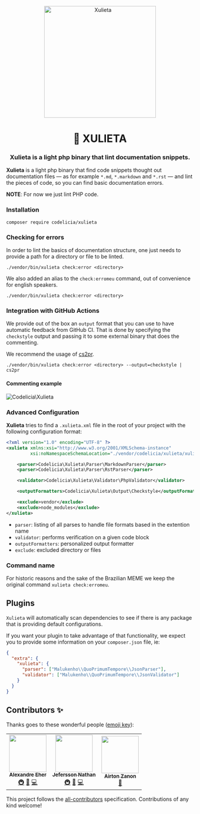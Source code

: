 <p align="center">
  <img src="./meme.jpg" alt="Xulieta" width="300" />
</p>

<h1 align="center"> 🌹 XULIETA </h1>
<h3 align="center"> Xulieta is a light php binary that lint documentation snippets. </h3>

**Xulieta** is a light php binary that find code snippets thought out
documentation files — as for example `*.md`, `*.markdown` and `*.rst`
— and lint the pieces of code, so you can find basic documentation errors.

**NOTE**: For now we just lint PHP code.

### Installation

```shell script
composer require codelicia/xulieta
```

### Checking for errors

In order to lint the basics of documentation structure, one just needs to provide a path for a
directory or file to be linted.

```shell script
./vendor/bin/xulieta check:error <directory>
```

We also added an alias to the `check:erromeu` command, out of convenience for english speakers.

```shell script
./vendor/bin/xulieta check:error <directory>
```

### Integration with GitHub Actions

We provide out  of the box an  `output` format that you can  use to have
automatic  feedback from  GitHub  CI.  That is  done  by specifying  the
`checkstyle` output and passing it to some external binary that does the
commenting.

We recommend the usage of [cs2pr](https://github.com/staabm/annotate-pull-request-from-checkstyle).

```
./vendor/bin/xulieta check:error <directory> --output=checkstyle | cs2pr
```

#### Commenting example

<img src="./github-action.png"  alt="Codelicia\Xulieta" />

### Advanced Configuration

**Xulieta** tries to find a `.xulieta.xml` file in the root of your project
with the following configuration format:

```xml
<?xml version="1.0" encoding="UTF-8" ?>
<xulieta xmlns:xsi="http://www.w3.org/2001/XMLSchema-instance"
         xsi:noNamespaceSchemaLocation="./vendor/codelicia/xulieta/xulieta.xsd">

    <parser>Codelicia\Xulieta\Parser\MarkdownParser</parser>
    <parser>Codelicia\Xulieta\Parser\RstParser</parser>

    <validator>Codelicia\Xulieta\Validator\PhpValidator</validator>

    <outputFormatters>Codelicia\Xulieta\Output\Checkstyle</outputFormatters>

    <exclude>vendor</exclude>
    <exclude>node_modules</exclude>
</xulieta>
```

- `parser`: listing of all parses to handle file formats based in the extention name
- `validator`: performs verification on a given code block
- `outputFormatters`: personalized output formatter
- `exclude`: excluded directory or files

### Command name

For historic reasons and the sake of the Brazilian MEME we keep the original command `xulieta check:erromeu`.

## Plugins

`Xulieta` will automatically scan dependencies to see if there is 
any package that is providing default configurations.

If you want your plugin to take advantage of that functionality,
we expect you to provide some information on your `composer.json`
file, ie:

```json
{
  "extra": {
    "xulieta": {
      "parser": ["Malukenho\\QuoPrimumTempore\\JsonParser"],
      "validator": ["Malukenho\\QuoPrimumTempore\\JsonValidator"]
    }
  }
}
```

## Contributors ✨

Thanks goes to these wonderful people ([emoji key](https://allcontributors.org/docs/en/emoji-key)):

<!-- ALL-CONTRIBUTORS-LIST:START - Do not remove or modify this section -->
<!-- prettier-ignore-start -->
<!-- markdownlint-disable -->
<table>
  <tr>
    <td align="center"><a href="http://about:blank"><img src="https://avatars0.githubusercontent.com/u/398034?v=4" width="100px;" alt=""/><br /><sub><b>Alexandre Eher</b></sub></a><br /><a href="#infra-EHER" title="Infrastructure (Hosting, Build-Tools, etc)">🚇</a> <a href="#maintenance-EHER" title="Maintenance">🚧</a> <a href="https://github.com/codelicia/xulieta/commits?author=EHER" title="Code">💻</a></td>
    <td align="center"><a href="https://twitter.com/malukenho"><img src="https://avatars2.githubusercontent.com/u/3275172?v=4" width="100px;" alt=""/><br /><sub><b>Jefersson Nathan</b></sub></a><br /><a href="#infra-malukenho" title="Infrastructure (Hosting, Build-Tools, etc)">🚇</a> <a href="#maintenance-malukenho" title="Maintenance">🚧</a> <a href="https://github.com/codelicia/xulieta/commits?author=malukenho" title="Code">💻</a></td>
    <td align="center"><a href="https://airton.dev"><img src="https://avatars1.githubusercontent.com/u/6540546?v=4" width="100px;" alt=""/><br /><sub><b>Airton Zanon</b></sub></a><br /><a href="https://github.com/codelicia/xulieta/pulls?q=is%3Apr+reviewed-by%3Aairtonzanon" title="Reviewed Pull Requests">👀</a></td>
  </tr>
</table>

<!-- markdownlint-enable -->
<!-- prettier-ignore-end -->
<!-- ALL-CONTRIBUTORS-LIST:END -->

This project follows the [all-contributors](https://github.com/all-contributors/all-contributors) specification. Contributions of any kind welcome!
